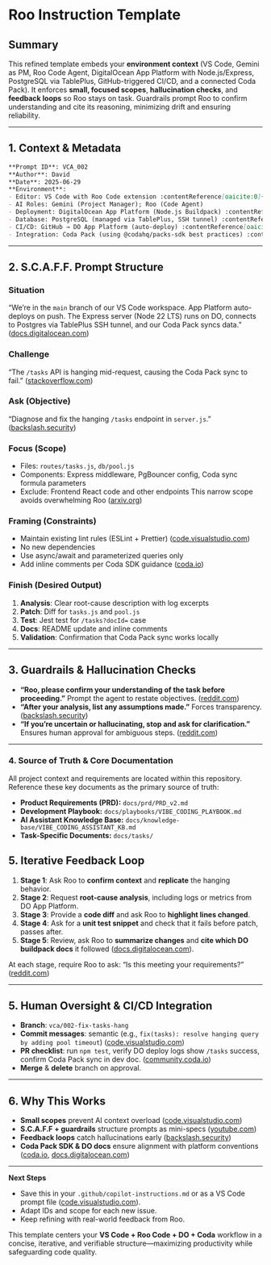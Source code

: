 # Roo Instruction Template


## Summary

This refined template embeds your **environment context** (VS Code, Gemini as PM, Roo Code Agent, DigitalOcean App Platform with Node.js/Express, PostgreSQL via TablePlus, GitHub-triggered CI/CD, and a connected Coda Pack). It enforces **small, focused scopes**, **hallucination checks**, and **feedback loops** so Roo stays on task. Guardrails prompt Roo to confirm understanding and cite its reasoning, minimizing drift and ensuring reliability.

---

## 1. Context & Metadata

```markdown
**Prompt ID**: VCA_002  
**Author**: David  
**Date**: 2025-06-29  
**Environment**:  
- Editor: VS Code with Roo Code extension :contentReference[oaicite:0]{index=0}  
- AI Roles: Gemini (Project Manager); Roo (Code Agent)  
- Deployment: DigitalOcean App Platform (Node.js Buildpack) :contentReference[oaicite:1]{index=1}  
- Database: PostgreSQL (managed via TablePlus, SSH tunnel) :contentReference[oaicite:2]{index=2}  
- CI/CD: GitHub → DO App Platform (auto-deploy) :contentReference[oaicite:3]{index=3}  
- Integration: Coda Pack (using @codahq/packs-sdk best practices) :contentReference[oaicite:4]{index=4}  
```

---

## 2. S.C.A.F.F. Prompt Structure

### Situation

“We’re in the `main` branch of our VS Code workspace. App Platform auto-deploys on push. The Express server (Node 22 LTS) runs on DO, connects to Postgres via TablePlus SSH tunnel, and our Coda Pack syncs data.” ([docs.digitalocean.com][1])

### Challenge

“The `/tasks` API is hanging mid-request, causing the Coda Pack sync to fail.” ([stackoverflow.com][2])

### Ask (Objective)

“Diagnose and fix the hanging `/tasks` endpoint in `server.js`.” ([backslash.security][3])

### Focus (Scope)

* Files: `routes/tasks.js`, `db/pool.js`
* Components: Express middleware, PgBouncer config, Coda sync formula parameters
* Exclude: Frontend React code and other endpoints
  This narrow scope avoids overwhelming Roo ([arxiv.org][4])

### Framing (Constraints)

* Maintain existing lint rules (ESLint + Prettier) ([code.visualstudio.com][5])
* No new dependencies
* Use async/await and parameterized queries only
* Add inline comments per Coda SDK guidance ([coda.io][6])

### Finish (Desired Output)

1. **Analysis**: Clear root-cause description with log excerpts
2. **Patch**: Diff for `tasks.js` and `pool.js`
3. **Test**: Jest test for `/tasks?docId=` case
4. **Docs**: README update and inline comments
5. **Validation**: Confirmation that Coda Pack sync works locally

---

## 3. Guardrails & Hallucination Checks

* **“Roo, please confirm your understanding of the task before proceeding.”** Prompt the agent to restate objectives. ([reddit.com][7])
* **“After your analysis, list any assumptions made.”** Forces transparency. ([backslash.security][3])
* **“If you’re uncertain or hallucinating, stop and ask for clarification.”** Ensures human approval for ambiguous steps. ([reddit.com][7])

---

### 4. Source of Truth & Core Documentation

All project context and requirements are located within this repository. Reference these key documents as the primary source of truth:

* **Product Requirements (PRD):** `docs/prd/PRD_v2.md`
* **Development Playbook:** `docs/playbooks/VIBE_CODING_PLAYBOOK.md`
* **AI Assistant Knowledge Base:** `docs/knowledge-base/VIBE_CODING_ASSISTANT_KB.md`
* **Task-Specific Documents:** `docs/tasks/`

## 5. Iterative Feedback Loop

1. **Stage 1**: Ask Roo to **confirm context** and **replicate** the hanging behavior.
2. **Stage 2**: Request **root-cause analysis**, including logs or metrics from DO App Platform.
3. **Stage 3**: Provide a **code diff** and ask Roo to **highlight lines changed**.
4. **Stage 4**: Ask for a **unit test snippet** and check that it fails before patch, passes after.
5. **Stage 5**: Review, ask Roo to **summarize changes** and **cite which DO buildpack docs** it followed ([docs.digitalocean.com][1]).

At each stage, require Roo to ask: “Is this meeting your requirements?” ([reddit.com][7])

---

## 5. Human Oversight & CI/CD Integration

* **Branch**: `vca/002-fix-tasks-hang`
* **Commit messages**: semantic (e.g., `fix(tasks): resolve hanging query by adding pool timeout`)   ([code.visualstudio.com][8])
* **PR checklist**: run `npm test`, verify DO deploy logs show `/tasks` success, confirm Coda Pack sync in dev doc. ([community.coda.io][9])
* **Merge** & **delete** branch on approval.

---

## 6. Why This Works

* **Small scopes** prevent AI context overload ([code.visualstudio.com][10])
* **S.C.A.F.F + guardrails** structure prompts as mini-specs ([youtube.com][11])
* **Feedback loops** catch hallucinations early ([backslash.security][3])
* **Coda Pack SDK & DO docs** ensure alignment with platform conventions ([coda.io][6], [docs.digitalocean.com][1])

---

**Next Steps**

* Save this in your `.github/copilot-instructions.md` or as a VS Code prompt file ([code.visualstudio.com][5]).
* Adapt IDs and scope for each new issue.
* Keep refining with real-world feedback from Roo.

This template centers your **VS Code + Roo Code + DO + Coda** workflow in a concise, iterative, and verifiable structure—maximizing productivity while safeguarding code quality.

[1]: https://docs.digitalocean.com/products/app-platform/reference/buildpacks/nodejs/?utm_source=chatgpt.com "Node.js Buildpack on App Platform | DigitalOcean Documentation"
[2]: https://stackoverflow.com/questions/67600006/i-am-not-able-to-connect-my-tableplus-to-digital-ocean-postgresql-database?utm_source=chatgpt.com "I am not able to connect my TablePlus to digital ocean postgresql ..."
[3]: https://www.backslash.security/blog/harnessing-prompt-rules-for-secure-code-generation?utm_source=chatgpt.com "Harnessing Prompt Rules for Secure Code Generation - Backslash"
[4]: https://arxiv.org/abs/2506.01604?utm_source=chatgpt.com "Exploring Prompt Patterns in AI-Assisted Code Generation: Towards Faster and More Effective Developer-AI Collaboration"
[5]: https://code.visualstudio.com/blogs/2025/03/26/custom-instructions?utm_source=chatgpt.com "Context is all you need: Better AI results with custom instructions"
[6]: https://coda.io/packs/build/latest/guides/best-practices/?utm_source=chatgpt.com "Best practices - Coda Pack SDK"
[7]: https://www.reddit.com/r/ChatGPTCoding/comments/1f51y8s/a_collection_of_prompts_for_generating_high/?utm_source=chatgpt.com "A collection of prompts for generating high quality code... - Reddit"
[8]: https://code.visualstudio.com/docs/copilot/copilot-customization?utm_source=chatgpt.com "Customize AI responses in VS Code"
[9]: https://community.coda.io/t/ai-prompt-best-practices/42941?utm_source=chatgpt.com "AI Prompt Best Practices - Coda Maker Community"
[10]: https://code.visualstudio.com/docs/copilot/chat/prompt-crafting?utm_source=chatgpt.com "Prompt engineering for Copilot Chat - Visual Studio Code"
[11]: https://www.youtube.com/watch?v=wPFyOqdabRs&utm_source=chatgpt.com "Setting Up Windows to Build Coda Packs | Part 1 - YouTube"
